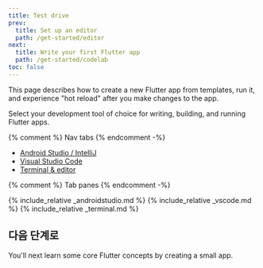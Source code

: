 ```yaml
---
title: Test drive
prev:
  title: Set up an editor
  path: /get-started/editor
next:
  title: Write your first Flutter app
  path: /get-started/codelab
toc: false
---
```


This page describes how to create a new Flutter app from templates, run it, and experience "hot reload" after you make changes to the app.

Select your development tool of choice for writing, building, and running
Flutter apps.

{% comment %} Nav tabs {% endcomment -%}
<ul class="nav nav-tabs" id="editor-setup" role="tablist">
  <li class="nav-item">
    <a class="nav-link active" id="androidstudio-tab" href="#androidstudio" role="tab" aria-controls="androidstudio" aria-selected="true">Android Studio / IntelliJ</a>
  </li>
  <li class="nav-item">
    <a class="nav-link" id="vscode-tab" href="#vscode" role="tab" aria-controls="vscode" aria-selected="false">Visual Studio Code</a>
  </li>
  <li class="nav-item">
    <a class="nav-link" id="terminal-tab" href="#terminal" role="tab" aria-controls="terminal" aria-selected="false">Terminal & editor</a>
  </li>
</ul>

{% comment %} Tab panes {% endcomment -%}
<div class="tab-content">
  {% include_relative _androidstudio.md %}
  {% include_relative _vscode.md %}
  {% include_relative _terminal.md %}
</div>

## 다음 단계로

You'll next learn some core Flutter concepts by creating a small app.
